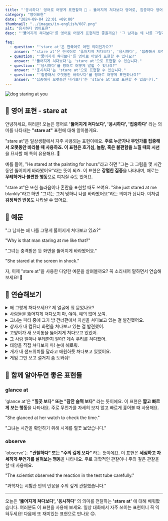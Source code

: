 ```yaml
---
title: "'응시하다' 영어로 어떻게 표현할까 👀 - 뚫어지게 쳐다보다 영어로, 집중하다 영어로"
category: "영어표현"
date: "2024-09-04 22:01 +09:00"
thumbnail: "../images/in-english/087.png"
alt: "응시하다 영어표현"
desc: "'뚫어지게 쳐다보다'를 영어로 어떻게 표현하면 좋을까요? '그 남자는 왜 나를 그렇게 뚫어지게 쳐다보고 있죠?', '그녀는 충격받은 듯 화면을 뚫어지게 바라봤어요.' 등을 영어로 표현하는 법을 배워봅시다. 다양한 예문을 통해서 연습하고 본인의 표현으로 만들어 보세요."

faq:
  - question: "'stare at'은 한국어로 어떤 의미인가요?"
    answer: "'stare at'은 한국어로 '뚫어지게 쳐다보다', '응시하다', '집중해서 오랫동안 바라보다'라는 의미입니다."
  - question: "'뚫어지게 쳐다보다'를 영어로 어떻게 표현할 수 있나요?"
    answer: "'뚫어지게 쳐다보다'는 'stare at'으로 표현할 수 있습니다."
  - question: "'응시하다'를 영어로 어떻게 말할 수 있나요?"
    answer: "'응시하다'는 'stare at'으로 표현할 수 있습니다."
  - question: "'집중해서 오랫동안 바라보다'를 영어로 어떻게 표현하나요?"
    answer: "'집중해서 오랫동안 바라보다'는 'stare at'으로 표현할 수 있습니다."
---
```


![dog staring at you](../images/in-english/087-1.avif)

## 🌟 영어 표현 - stare at

안녕하세요, 여러분! 오늘은 영어로 **'뚫어지게 쳐다보다', '응시하다', '집중하다'** 라는 의미를 나타내는 **"stare at"** 표현에 대해 알아볼게요.

"stare at"은 일상생활에서 자주 사용되는 표현이에요. **주로 누군가나 무언가를 집중해서 오랫동안 바라볼 때 사용하죠. 이 표현은 호기심, 놀람, 혹은 불편함을 느낄 때의 시선**을 묘사할 때 특히 유용해요. 👀

예를 들어, "He stared at the painting for hours"라고 하면 "그는 그 그림을 몇 시간 동안 뚫어지게 바라봤어요"라는 뜻이 되죠. 이 표현은 **강렬한 집중**을 나타내며, 때로는 **무례하거나 불편한 행동**으로 여겨질 수도 있어요.

"stare at"은 또한 놀라움이나 혼란을 표현할 때도 쓰여요. "She just stared at me blankly"라고 하면 "그녀는 그저 멍하니 나를 바라봤어요"라는 의미가 됩니다. 이처럼 **감정적인 반응**도 나타낼 수 있어요.

<script async src="https://pagead2.googlesyndication.com/pagead/js/adsbygoogle.js?client=ca-pub-1465612013356152"
     crossorigin="anonymous"></script>
<!-- engple-horizontal-ad -->

<ins class="adsbygoogle"
     style="display:block"
     data-ad-client="ca-pub-1465612013356152"
     data-ad-slot="2106896038"
     data-ad-format="auto"
     data-full-width-responsive="true"></ins>

<script>
     (adsbygoogle = window.adsbygoogle || []).push({});
</script>

## 📖 예문

"그 남자는 왜 나를 그렇게 뚫어지게 쳐다보고 있죠?"

"Why is that man staring at me like that?"

"그녀는 충격받은 듯 화면을 뚫어지게 바라봤어요."

"She stared at the screen in shock."

자, 이제 "stare at"을 사용한 다양한 예문을 살펴볼까요? 꼭 소리내어 말하면서 연습해보세요! 🚀

## 💬 연습해보기

<details>
<summary>왜 그렇게 쳐다보세요? 제 얼굴에 뭐 묻었나요?</summary>
<span>Why are you staring at me like that? Do I <a href="/blog/in-english/022.have-something-on/">have something on</a> my face?</span>
</details>

<details>
<summary>사람들을 뚫어지게 쳐다보지 마, 얘야. 예의 없어 보여.</summary>
<span>Don't stare at people, honey. It's not polite.</span>
</details>

<details>
<summary>그녀는 파티 중에 그가 방 건너편에서 자신을 쳐다보고 있는 걸 발견했어요.</summary>
<span>She caught him staring at her across the room during the party.</span>
</details>

<details>
<summary>상사가 내 컴퓨터 화면을 쳐다보고 있는 걸 발견했어.</summary>
<span>I caught my boss staring at my computer screen.</span>
</details>

<details>
<summary>고양이가 새 모이통을 뚫어지게 쳐다보고 있었어.</summary>
<span>The cat was staring at the bird feeder.</span>
</details>

<details>
<summary>그 사람 얼마나 무례한지 알아? 계속 우리를 쳐다봤어.</summary>
<span>Can you believe how rude he was? Just kept staring at us the whole time.</span>
</details>

<details>
<summary>태양을 직접 쳐다보지 마! 눈에 해로워.</summary>
<span>Don't stare at the sun! You'll hurt your eyes.</span>
</details>

<details>
<summary>개가 내 샌드위치를 달라고 애원하듯 쳐다보고 있었어요.</summary>
<span>The dog was staring at me, begging for a piece of my sandwich.</span>
</details>

<details>
<summary>게임 그만 보고 설거지 좀 도와줘!</summary>
<span>Stop staring at that video game and come help me with the dishes!</span>
</details>

## 🤝 함께 알아두면 좋은 표현들

### glance at

'glance at'은 **"힐끗 보다" 또는 "잠깐 슬쩍 보다"** 라는 뜻이에요. 이 표현은 **짧고 빠르게 보는 행동**을 나타내요. 주로 무언가를 자세히 보지 않고 빠르게 훑어볼 때 사용해요.

"She glanced at her watch to check the time."

"그녀는 시간을 확인하기 위해 시계를 힐끗 보았습니다."

### observe

'observe'는 **"관찰하다" 또는 "주의 깊게 보다"** 라는 뜻이에요. 이 표현은 **세심하고 자세하게 무언가를 살펴보는 행동**을 나타내요. 주로 과학적인 관찰이나 주의 깊은 관찰을 할 때 사용해요.

"The scientist observed the reaction in the test tube carefully."

"과학자는 시험관 안의 반응을 주의 깊게 관찰했습니다."

---

오늘은 **'뚫어지게 쳐다보다', '응시하다'** 의 의미를 전달하는 **'stare at'** 에 대해 배워봤습니다. 여러분도 이 표현을 사용해 보세요. 일상 대화에서 자주 쓰이는 표현이니 꼭 익혀두세요! 다음에 또 재미있는 표현으로 만나요 😊.
